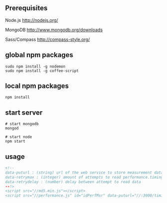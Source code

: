 <h2>Prerequisites</h2>

Node.js http://nodejs.org/

MongoDB http://www.mongodb.org/downloads

Sass/Compass http://compass-style.org/

<h2>global npm packages</h2>

    sudo npm install -g nodemon
    sudo npm install -g coffee-script


<h2>local npm packages</h2>

    npm install


<h2>start server</h2>

    # start mongodb
    mongod

    # start node
    npm start

<h2>usage</h2>

```html
<!-- 
data-puturl : (string) url of the web service to store measurement data
data-retrymax : (integer) amount of attempts to read performance.timing data
data-retrydelay : (number) delay between attempt to read data
--!>    
<script src="//md5.min.js"></script>
<script src="//performance.js" id="idPerfMsr" data-puturl="//:3000/timing"></script>
```



